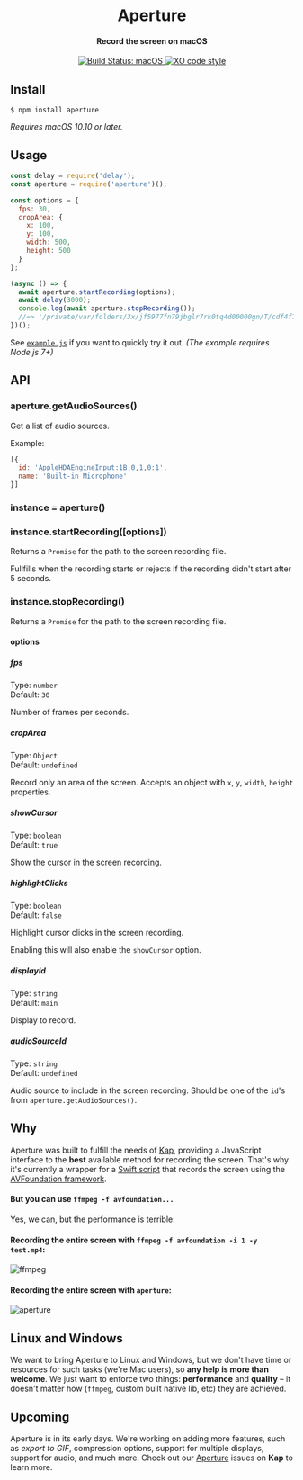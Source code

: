 <p>
  <h1 align="center">Aperture</h1>
  <h4 align="center">Record the screen on macOS</h4>
  <p align="center">
    <a href="https://travis-ci.org/wulkano/aperture">
      <img src="https://travis-ci.org/wulkano/aperture.svg?branch=master" alt="Build Status: macOS">
    </a>
    <a href="https://github.com/sindresorhus/xo">
      <img src="https://img.shields.io/badge/code_style-XO-5ed9c7.svg" alt="XO code style">
    </a>
  </p>
</p>


## Install

```
$ npm install aperture
```

*Requires macOS 10.10 or later.*


## Usage

```js
const delay = require('delay');
const aperture = require('aperture')();

const options = {
  fps: 30,
  cropArea: {
    x: 100,
    y: 100,
    width: 500,
    height: 500
  }
};

(async () => {
  await aperture.startRecording(options);
  await delay(3000);
  console.log(await aperture.stopRecording());
  //=> '/private/var/folders/3x/jf5977fn79jbglr7rk0tq4d00000gn/T/cdf4f7df426c97880f8c10a1600879f7.mp4'
})();
```

See [`example.js`](example.js) if you want to quickly try it out. *(The example requires Node.js 7+)*


## API

### aperture.getAudioSources()

Get a list of audio sources.

Example:

```js
[{
  id: 'AppleHDAEngineInput:1B,0,1,0:1',
  name: 'Built-in Microphone'
}]
```

### instance = aperture()

### instance.startRecording([options])

Returns a `Promise` for the path to the screen recording file.

Fullfills when the recording starts or rejects if the recording didn't start after 5 seconds.

### instance.stopRecording()

Returns a `Promise` for the path to the screen recording file.

#### options

##### fps

Type: `number`<br>
Default: `30`

Number of frames per seconds.

##### cropArea

Type: `Object`<br>
Default: `undefined`

Record only an area of the screen. Accepts an object with `x`, `y`, `width`, `height` properties.

##### showCursor

Type: `boolean`<br>
Default: `true`

Show the cursor in the screen recording.

##### highlightClicks

Type: `boolean`<br>
Default: `false`

Highlight cursor clicks in the screen recording.

Enabling this will also enable the `showCursor` option.

##### displayId

Type: `string`<br>
Default: `main`

Display to record.

##### audioSourceId

Type: `string`<br>
Default: `undefined`

Audio source to include in the screen recording. Should be one of the `id`'s from `aperture.getAudioSources()`.


## Why

Aperture was built to fulfill the needs of [Kap](https://github.com/wulkano/kap), providing a JavaScript interface to the **best** available method for recording the screen. That's why it's currently a wrapper for a [Swift script](https://github.com/wulkano/aperture/blob/master/swift/aperture/main.swift) that records the screen using the [AVFoundation framework](https://developer.apple.com/av-foundation/).

#### But you can use `ffmpeg -f avfoundation...`

Yes, we can, but the performance is terrible:

#### Recording the entire screen with `ffmpeg -f avfoundation -i 1 -y test.mp4`:

![ffmpeg](https://cloud.githubusercontent.com/assets/4721750/19214740/f823d4b6-8d60-11e6-8af3-4726146ef29a.jpg)

#### Recording the entire screen with `aperture`:

![aperture](https://cloud.githubusercontent.com/assets/4721750/19214743/11f4aaaa-8d61-11e6-9822-4e83bcdfab24.jpg)


## Linux and Windows

We want to bring Aperture to Linux and Windows, but we don't have time or resources for such tasks (we're Mac users), so **any help is more than welcome**. We just want to enforce two things: **performance** and **quality** – it doesn't matter how (`ffmpeg`, custom built native lib, etc) they are achieved.


## Upcoming

Aperture is in its early days. We're working on adding more features, such as *export to GIF*, compression options, support for multiple displays, support for audio, and much more. Check out our [Aperture](https://github.com/wulkano/kap/issues?q=is%3Aissue+is%3Aopen+label%3Aaperture) issues on **Kap** to learn more.
